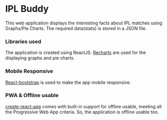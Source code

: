 # IPL Buddy
This web application displays the interesting facts about IPL matches using Graphs/Pie Charts. The required data(stats) is stored in a JSON file.

### Libraries used
The application is created using ReactJS. [Recharts](http://recharts.org/) are used for the displaying graphs and pie charts.

### Mobile Responsive
[React-bootstrap](https://react-bootstrap.github.io/) is used to make the app mobile responsive.

### PWA & Offline usable
[create-react-app](https://github.com/facebookincubator/create-react-app) comes with built-in support for offline usable, meeting all the Progressive Web App criteria. So, the application is offline usable too.
